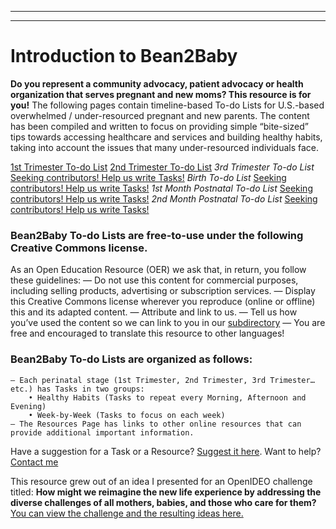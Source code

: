 
---
---
# Introduction to Bean2Baby

**Do you represent a community advocacy, patient advocacy or health organization that serves pregnant and new moms? This resource is for you!**
The following pages contain timeline-based To-do Lists for U.S.-based overwhelmed / under-resourced pregnant and new parents. The content has been compiled and written to focus on providing simple “bite-sized” tips towards accessing healthcare and services and building  healthy habits, taking into account the issues that many under-resourced individuals face.

[1st Trimester To-do List](#)
[2nd Trimester To-do List](#)
*3rd Trimester To-do List* [Seeking contributors! Help us write Tasks!](#)
*Birth To-do List* [Seeking contributors! Help us write Tasks!](#)
*1st Month Postnatal To-do List* [Seeking contributors! Help us write Tasks!](#)
*2nd Month Postnatal To-do List* [Seeking contributors! Help us write Tasks!](#)

### Bean2Baby To-do Lists are free-to-use under the following Creative Commons license. 
As an Open Education Resource (OER) we ask that, in return, you follow these guidelines:
  — Do not use this content for commercial purposes, including selling products, advertising or subscription services.
  — Display this Creative Commons license wherever you reproduce (online or offline) this and its adapted content.
  — Attribute and link to us.
  — Tell us how you’ve used the content so we can link to you in our [subdirectory](#)
  — You are free and encouraged to translate this resource to other languages! 

### Bean2Baby To-do Lists are organized as follows:
	— Each perinatal stage (1st Trimester, 2nd Trimester, 3rd Trimester… etc.) has Tasks in two groups:
		• Healthy Habits (Tasks to repeat every Morning, Afternoon and Evening)
		• Week-by-Week (Tasks to focus on each week)
	— The Resources Page has links to other online resources that can provide additional important information.

Have a suggestion for a Task or a Resource? [Suggest it here](#).
Want to help? [Contact me](#)

This resource grew out of an idea I presented for an OpenIDEO challenge titled:
**How might we reimagine the new life experience by addressing the diverse challenges of all mothers, babies, and those who care for them?** [You can view the challenge and the resulting ideas here.](#)

